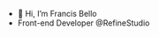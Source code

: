 - 👋 Hi, I’m Francis Bello
- Front-end Developer @RefineStudio


<!---
Francisbello87/Francisbello87 is a ✨ special ✨ repository because its `README.md` (this file) appears on your GitHub profile.
You can click the Preview link to take a look at your changes.
--->
